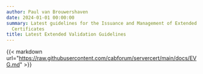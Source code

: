 ```yaml
---
author: Paul van Brouwershaven
date: 2024-01-01 00:00:00
summary: Latest guidelines for the Issuance and Management of Extended Validation
  Certificates
title: Latest Extended Validation Guidelines
---
```


{{< markdown url="https://raw.githubusercontent.com/cabforum/servercert/main/docs/EVG.md" >}}